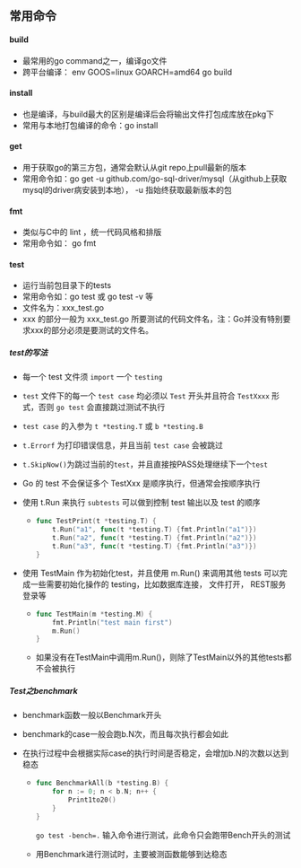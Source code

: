 ## 常用命令

#### build 

- 最常用的go command之一，编译go文件
- 跨平台编译： env GOOS=linux GOARCH=amd64 go build

#### install

- 也是编译，与build最大的区别是编译后会将输出文件打包成库放在pkg下
- 常用与本地打包编译的命令：go install

#### get

- 用于获取go的第三方包，通常会默认从git repo上pull最新的版本
- 常用命令如：go get -u github.com/go-sql-driver/mysql（从github上获取mysql的driver病安装到本地）， -u 指始终获取最新版本的包

#### fmt

- 类似与C中的 lint ，统一代码风格和排版
- 常用命令如： go fmt

#### test

- 运行当前包目录下的tests
- 常用命令如：go test 或 go test -v 等
- 文件名为：xxx_test.go
- xxx 的部分一般为 xxx_test.go 所要测试的代码文件名，注：Go并没有特别要求xxx的部分必须是要测试的文件名。

##### test的写法

- 每一个 test 文件须 `import` 一个 `testing` 

- `test` 文件下的每一个 `test case` 均必须以 `Test` 开头并且符合 `TestXxxx` 形式，否则 `go test` 会直接跳过测试不执行

- `test case` 的入参为 `t *testing.T` 或 `b *testing.B`

- `t.Errorf` 为打印错误信息，并且当前 `test case` 会被跳过

- `t.SkipNow()`为跳过当前的`test`，并且直接按PASS处理继续下一个`test`

-  Go 的 test 不会保证多个 TestXxx 是顺序执行，但通常会按顺序执行

- 使用 t.Run 来执行 `subtests` 可以做到控制 test 输出以及 test 的顺序

  - ```go
    func TestPrint(t *testing.T) {
        t.Run("a1", func(t *testing.T) {fmt.Println("a1")})
        t.Run("a2", func(t *testing.T) {fmt.Println("a2")})
        t.Run("a3", func(t *testing.T) {fmt.Println("a3")})
    }
    ```

- 使用 TestMain 作为初始化test，并且使用 m.Run() 来调用其他 tests 可以完成一些需要初始化操作的 testing，比如数据库连接， 文件打开， REST服务登录等

  - ```go
    func TestMain(m *testing.M) {
    	fmt.Println("test main first")
    	m.Run()
    }
    ```

  - 如果没有在TestMain中调用m.Run()，则除了TestMain以外的其他tests都不会被执行

##### Test之benchmark

- benchmark函数一般以Benchmark开头

- benchmark的case一般会跑b.N次，而且每次执行都会如此

- 在执行过程中会根据实际case的执行时间是否稳定，会增加b.N的次数以达到稳态

  - ```go
    func BenchmarkAll(b *testing.B) {
    	for n := 0; n < b.N; n++ {
    		Print1to20()
    	}
    }
    ```

    `go test -bench=.` 输入命令进行测试，此命令只会跑带Bench开头的测试

  - 用Benchmark进行测试时，主要被测函数能够到达稳态
